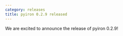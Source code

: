 ```yaml
---
category: releases
title: pyiron 0.2.9 released
---
```

We are excited to announce the release of pyiron 0.2.9!